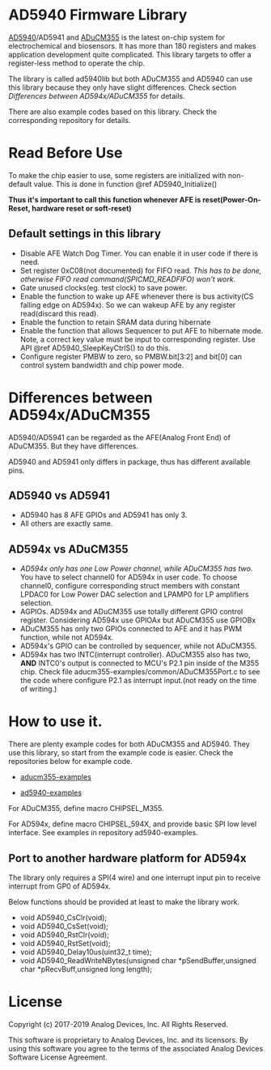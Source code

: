 AD5940 Firmware Library
======================================================
[AD5940](https://www.analog.com/en/products/ad5940.html)/AD5941 and [ADuCM355](https://www.analog.com/en/products/aducm355.html) is the latest on-chip system for electrochemical and biosensors. It has more than 180 registers and makes application development quite complicated. This library targets to offer a register-less method to operate the chip.

The library is called ad5940lib but both ADuCM355 and AD5940 can use this library because they only have slight differences. Check section *Differences between AD594x/ADuCM355* for details.

There are also example codes based on this library. Check the corresponding repository for details.
# Read Before Use

To make the chip easier to use, some registers are initialized with non-default value. This is done in function @ref AD5940_Initialize()

**Thus it's important to call this function whenever AFE is reset(Power-On-Reset, hardware reset or soft-reset)**

## Default settings in this library
- Disable AFE Watch Dog Timer. You can enable it in user code if there is need.
- Set register 0xC08(not documented) for FIFO read. *This has to be done, otherwise FIFO read command(SPICMD_READFIFO) won't work.*
- Gate unused clocks(eg. test clock) to save power.
- Enable the function to wake up AFE whenever there is bus activity(CS falling edge on AD594x). So we can wakeup AFE by any register read(discard this read).
- Enable the function to retain SRAM data during hibernate
- Enable the function that allows Sequencer to put AFE to hibernate mode. Note, a correct key value must be input to corresponding register. Use API @ref AD5940_SleepKeyCtrlS() to do this.
- Configure register PMBW to zero, so PMBW.bit[3:2] and bit[0] can control system bandwidth and chip power mode.

# Differences between AD594x/ADuCM355
AD5940/AD5941 can be regarded as the AFE(Analog Front End) of ADuCM355. But they have differences.

AD5940 and AD5941 only differs in package, thus has different available pins.
## AD5940 vs AD5941
- AD5940 has 8 AFE GPIOs and AD5941 has only 3.
- All others are exactly same.
## AD594x vs ADuCM355
- *AD594x only has one Low Power channel, while ADuCM355 has two.* You have to select channel0 for AD594x in user code. To choose channel0, configure corresponding struct members with constant LPDAC0 for Low Power DAC selection and LPAMP0 for LP amplifiers selection.
- AGPIOs. AD594x and ADuCM355 use totally different GPIO control register. Considering AD594x use GPIOAx but ADuCM355 use GPIOBx
- ADuCM355 has only two GPIOs connected to AFE and it has PWM function, while not AD594x.
- AD594x's GPIO can be controlled by sequencer,  while not ADuCM355.
- AD594x has two INTC(interrupt controller). ADuCM355 also has two, **AND** INTC0's output is connected to MCU's P2.1 pin inside of the M355 chip. Check file aducm355-examples/common/ADuCM355Port.c to see the code where configure P2.1 as interrupt input.(not ready on the time of writing.)

# How to use it.
There are plenty example codes for both ADuCM355 and AD5940. They use this library, so start from the example code is easier. Check the repositories below for example code.

- [aducm355-examples](https://github.com/analogdevicesinc/aducm355-examples)

- [ad5940-examples](https://github.com/analogdevicesinc/ad5940-examples)

For ADuCM355, define macro CHIPSEL_M355. 

For AD594x, define macro CHIPSEL_594X, and provide basic SPI low level interface. See examples in repository ad5940-examples.

## Port to another hardware platform for AD594x
The library only requires a SPI(4 wire) and one interrupt input pin to receive interrupt from GP0 of AD594x.

Below functions should be provided at least to make the library work.

- void      AD5940_CsClr(void);
- void      AD5940_CsSet(void);
- void      AD5940_RstClr(void);
- void      AD5940_RstSet(void);
- void      AD5940_Delay10us(uint32_t time);
- void      AD5940_ReadWriteNBytes(unsigned char *pSendBuffer,unsigned char *pRecvBuff,unsigned long length);

# License
Copyright (c) 2017-2019 Analog Devices, Inc. All Rights Reserved.

This software is proprietary to Analog Devices, Inc. and its licensors.
By using this software you agree to the terms of the associated
Analog Devices Software License Agreement.
